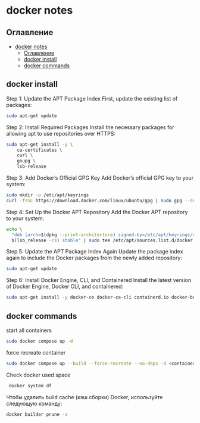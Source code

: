 
# docker notes

## Оглавление

- [docker notes](#docker-notes)
  - [Оглавление](#оглавление)
  - [docker install](#docker-install)
  - [docker commands](#docker-commands)


## docker install 

Step 1:
Update the APT Package Index
First, update the existing list of packages:

``` bash
sudo apt-get update
```

Step 2:
Install Required Packages
Install the necessary packages for allowing apt to use repositories over HTTPS:
``` bash
sudo apt-get install -y \
    ca-certificates \
    curl \
    gnupg \
    lsb-release
```

Step 3:
Add Docker’s Official GPG Key
Add Docker’s official GPG key to your system:
``` bash
sudo mkdir -p /etc/apt/keyrings
curl -fsSL https://download.docker.com/linux/ubuntu/gpg | sudo gpg --dearmor -o /etc/apt/keyrings/docker.gpg
```
Step 4:
Set Up the Docker APT Repository
Add the Docker APT repository to your system:
``` bash
echo \
  "deb [arch=$(dpkg --print-architecture) signed-by=/etc/apt/keyrings/docker.gpg] https://download.docker.com/linux/ubuntu \
  $(lsb_release -cs) stable" | sudo tee /etc/apt/sources.list.d/docker.list > /dev/null
```
Step 5:
Update the APT Package Index Again
Update the package index again to include the Docker packages from the newly added repository:
``` bash
sudo apt-get update
```
Step 6:
Install Docker Engine, CLI, and Containered
Install the latest version of Docker Engine, Docker CLI, and containered:
``` bash
sudo apt-get install -y docker-ce docker-ce-cli containerd.io docker-buildx-plugin docker-compose-plugin
```



## docker commands  


start all containers
```bash
sudo docker compose up -d
```

force recreate container
```bash
sudo docker compose up --build --force-recreate --no-deps -d <container_name>
```

Check docker used space
```bash
 docker system df
```
Чтобы удалить build cache (кэш сборки) Docker, используйте следующую команду:
```bash
docker builder prune -a
```

